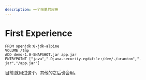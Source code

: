 ```yaml
---
description: 一个简单的应用
---
```


# First Experience

```text
FROM openjdk:8-jdk-alpine
VOLUME /tmp
ADD demo-1.0-SNAPSHOT.jar app.jar
ENTRYPOINT ["java","-Djava.security.egd=file:/dev/./urandom","-jar","/app.jar"]
```

目前j就用过这个，其他的之后也会用。

